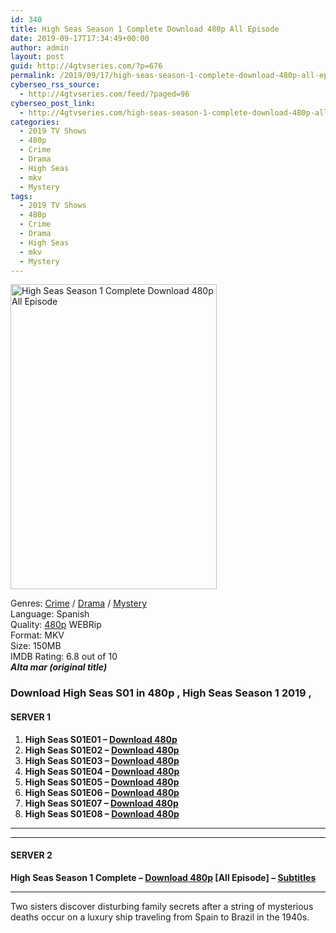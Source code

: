 ```yaml
---
id: 340
title: High Seas Season 1 Complete Download 480p All Episode
date: 2019-09-17T17:34:49+00:00
author: admin
layout: post
guid: http://4gtvseries.com/?p=676
permalink: /2019/09/17/high-seas-season-1-complete-download-480p-all-episode-2/
cyberseo_rss_source:
  - http://4gtvseries.com/feed/?paged=96
cyberseo_post_link:
  - http://4gtvseries.com/high-seas-season-1-complete-download-480p-all-episode/
categories:
  - 2019 TV Shows
  - 480p
  - Crime
  - Drama
  - High Seas
  - mkv
  - Mystery
tags:
  - 2019 TV Shows
  - 480p
  - Crime
  - Drama
  - High Seas
  - mkv
  - Mystery
---
```

<img loading="lazy" class="aligncenter" src="https://2.bp.blogspot.com/-m0K-SbXBLf0/XYEYsHW2s1I/AAAAAAAABsk/aTfk6XXlKVIL4u2UVx_ntmY7bqpoJGIDQCK4BGAYYCw/s1600/High%2BSeas%2BSeason%2B1.jpg" alt="High Seas Season 1 Complete Download 480p All Episode" width="330" height="488" />

Genres:&nbsp;<a href="http://4gtvseries.com/tag/crime/" data-wpel-link="internal">Crime</a>&nbsp;/&nbsp;<a href="http://4gtvseries.com/tag/drama/" data-wpel-link="internal">Drama</a>&nbsp;/&nbsp;<a href="http://4gtvseries.com/tag/mystery/" data-wpel-link="internal">Mystery</a>  
Language: Spanish  
Quality:&nbsp;<a href="http://4gtvseries.com/tag/480p/" data-wpel-link="internal">480p</a> WEBRip  
Format: MKV  
Size: 150MB  
IMDB Rating: 6.8 out of 10  
<span><em><strong>Alta mar (original title)</strong></em></span>

### **Download High Seas S01 in 480p , High Seas Season 1 2019 ,&nbsp;**

#### <span><strong>SERVER 1</strong></span>

  1. **High Seas S01E01 – <a href="http://slink.dl480p.xyz/t84glLSa" data-wpel-link="external" target="_blank" rel="nofollow external noopener noreferrer" class="wpel-icon-left"><i class="wpel-icon fa fa-download" aria-hidden="true"></i>Download 480p</a>**
  2. **High Seas S01E02 – <a href="http://slink.dl480p.xyz/1XwPx" data-wpel-link="external" target="_blank" rel="nofollow external noopener noreferrer" class="wpel-icon-left"><i class="wpel-icon fa fa-download" aria-hidden="true"></i>Download 480p</a>**
  3. **High Seas S01E03 – <a href="http://slink.dl480p.xyz/mdGGD7r" data-wpel-link="external" target="_blank" rel="nofollow external noopener noreferrer" class="wpel-icon-left"><i class="wpel-icon fa fa-download" aria-hidden="true"></i>Download 480p</a>**
  4. **High Seas S01E04 – <a href="http://slink.dl480p.xyz/iYj5" data-wpel-link="external" target="_blank" rel="nofollow external noopener noreferrer" class="wpel-icon-left"><i class="wpel-icon fa fa-download" aria-hidden="true"></i>Download 480p</a>**
  5. **High Seas S01E05 – <a href="http://slink.dl480p.xyz/HPbE" data-wpel-link="external" target="_blank" rel="nofollow external noopener noreferrer" class="wpel-icon-left"><i class="wpel-icon fa fa-download" aria-hidden="true"></i>Download 480p</a>**
  6. **High Seas S01E06 – <a href="http://slink.dl480p.xyz/HSsMBhl7" data-wpel-link="external" target="_blank" rel="nofollow external noopener noreferrer" class="wpel-icon-left"><i class="wpel-icon fa fa-download" aria-hidden="true"></i>Download 480p</a>**
  7. **High Seas S01E07 – <a href="http://slink.dl480p.xyz/ZY93Gp" data-wpel-link="external" target="_blank" rel="nofollow external noopener noreferrer" class="wpel-icon-left"><i class="wpel-icon fa fa-download" aria-hidden="true"></i>Download 480p</a>**
  8. **High Seas S01E08 – <a href="http://slink.dl480p.xyz/COZlry" data-wpel-link="external" target="_blank" rel="nofollow external noopener noreferrer" class="wpel-icon-left"><i class="wpel-icon fa fa-download" aria-hidden="true"></i>Download 480p</a>**

* * *

* * *

#### <span><strong>SERVER 2</strong></span>

**High Seas Season 1 Complete – <a href="http://dl480p.xyz/463/" data-wpel-link="external" target="_blank" rel="nofollow external noopener noreferrer" class="wpel-icon-left"><i class="wpel-icon fa fa-download" aria-hidden="true"></i>Download 480p</a> [All Episode] – <a href="https://subscene.com/subtitles/high-seas-first-season" data-wpel-link="external" target="_blank" rel="nofollow external noopener noreferrer" class="wpel-icon-left"><i class="wpel-icon fa fa-download" aria-hidden="true"></i>Subtitles</a>**

* * *

Two sisters discover disturbing family secrets after a string of mysterious deaths occur on a luxury ship traveling from Spain to Brazil in the 1940s.

<div align="center">
</div>